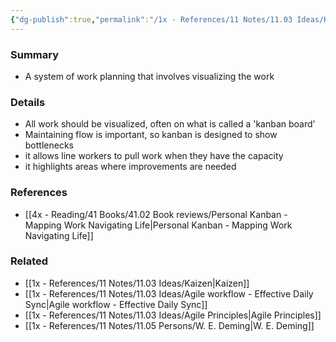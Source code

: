 ```yaml
---
{"dg-publish":true,"permalink":"/1x - References/11 Notes/11.03 Ideas/Kanban/","title":"Kanban","noteIcon":""}
---
```



### Summary
- A system of work planning that involves visualizing the work

### Details
- All work should be visualized, often on what is called a 'kanban board'
- Maintaining flow is important, so kanban is designed to show bottlenecks
- it allows line workers to pull work when they have the capacity
- it highlights areas where improvements are needed

### References
- [[4x - Reading/41 Books/41.02 Book reviews/Personal Kanban - Mapping Work Navigating Life\|Personal Kanban - Mapping Work Navigating Life]]

### Related
- [[1x - References/11 Notes/11.03 Ideas/Kaizen\|Kaizen]]
- [[1x - References/11 Notes/11.03 Ideas/Agile workflow - Effective Daily Sync\|Agile workflow - Effective Daily Sync]]
- [[1x - References/11 Notes/11.03 Ideas/Agile Principles\|Agile Principles]]
- [[1x - References/11 Notes/11.05 Persons/W. E. Deming\|W. E. Deming]]
